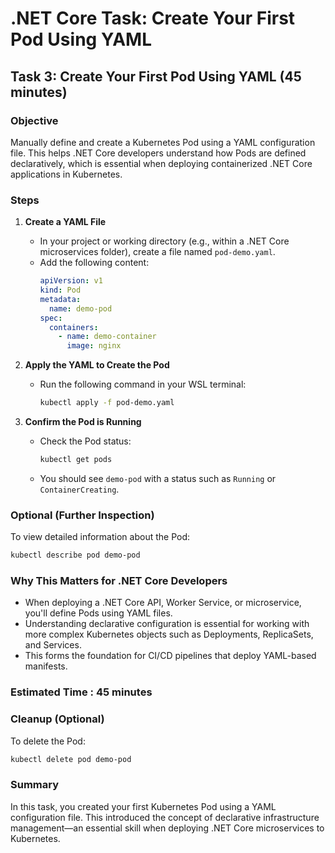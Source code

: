 # .NET Core Task: Create Your First Pod Using YAML

## Task 3: Create Your First Pod Using YAML (45 minutes)

### Objective
Manually define and create a Kubernetes Pod using a YAML configuration file. This helps .NET Core developers understand how Pods are defined declaratively, which is essential when deploying containerized .NET Core applications in Kubernetes.

### Steps

1. **Create a YAML File**
   - In your project or working directory (e.g., within a .NET Core microservices folder), create a file named `pod-demo.yaml`.
   - Add the following content:
     ```yaml
     apiVersion: v1
     kind: Pod
     metadata:
       name: demo-pod
     spec:
       containers:
         - name: demo-container
           image: nginx
     ```

2. **Apply the YAML to Create the Pod**
   - Run the following command in your WSL terminal:
     ```bash
     kubectl apply -f pod-demo.yaml
     ```

3. **Confirm the Pod is Running**
   - Check the Pod status:
     ```bash
     kubectl get pods
     ```
   - You should see `demo-pod` with a status such as `Running` or `ContainerCreating`.

### Optional (Further Inspection)
To view detailed information about the Pod:
```bash
kubectl describe pod demo-pod
```

### Why This Matters for .NET Core Developers

- When deploying a .NET Core API, Worker Service, or microservice, you'll define Pods using YAML files.
- Understanding declarative configuration is essential for working with more complex Kubernetes objects such as Deployments, ReplicaSets, and Services.
- This forms the foundation for CI/CD pipelines that deploy YAML-based manifests.

### Estimated Time : 45 minutes

### Cleanup (Optional)
To delete the Pod:

```bash
kubectl delete pod demo-pod
```

### Summary
In this task, you created your first Kubernetes Pod using a YAML configuration file. This introduced the concept of declarative infrastructure management—an essential skill when deploying .NET Core microservices to Kubernetes.
